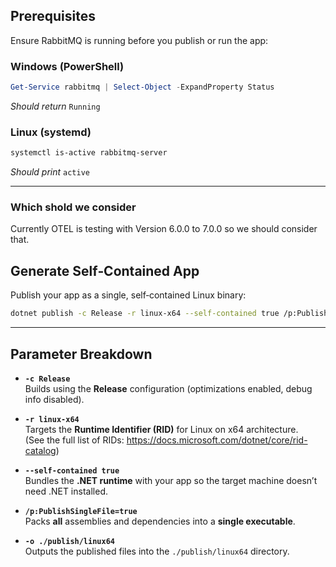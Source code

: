 ## Prerequisites

Ensure RabbitMQ is running before you publish or run the app:

### Windows (PowerShell)
```powershell
Get-Service rabbitmq | Select-Object -ExpandProperty Status
```
_Should return_ `Running`

### Linux (systemd)
```bash
systemctl is-active rabbitmq-server
```
_Should print_ `active`

---


### Which shold we consider 
Currently OTEL is testing with Version 6.0.0 to 7.0.0 so we should consider that.

## Generate Self‑Contained App

Publish your app as a single, self‑contained Linux binary:

```bash
dotnet publish -c Release -r linux-x64 --self-contained true /p:PublishSingleFile=true -o ./publish/linux64
```

---

## Parameter Breakdown

- **`-c Release`**  
  Builds using the **Release** configuration (optimizations enabled, debug info disabled).

- **`-r linux-x64`**  
  Targets the **Runtime Identifier (RID)** for Linux on x64 architecture.  
  (See the full list of RIDs: https://docs.microsoft.com/dotnet/core/rid-catalog)

- **`--self-contained true`**  
  Bundles the **.NET runtime** with your app so the target machine doesn’t need .NET installed.

- **`/p:PublishSingleFile=true`**  
  Packs **all** assemblies and dependencies into a **single executable**.

- **`-o ./publish/linux64`**  
  Outputs the published files into the `./publish/linux64` directory.
```
